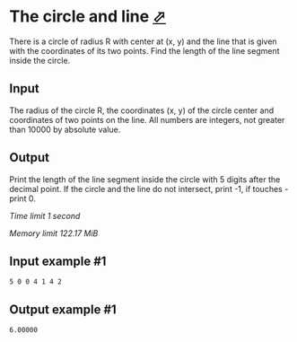 # The circle and line [⬀](https://www.e-olymp.com/en/problems/359)

There is a circle of radius R with center at (x, y) and the line that is given with the coordinates of its two points. Find the length of the line segment inside the circle.

## Input

The radius of the circle R, the coordinates (x, y) of the circle center and coordinates of two points on the line. All numbers are integers, not greater than 10000 by absolute value.

## Output

Print the length of the line segment inside the circle with 5 digits after the decimal point. If the circle and the line do not intersect, print -1, if touches - print 0.

_Time limit 1 second_

_Memory limit 122.17 MiB_

## Input example #1
```
5 0 0 4 1 4 2 
```

## Output example #1
```
6.00000
```
